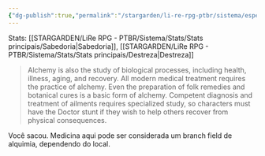 ```yaml
---
{"dg-publish":true,"permalink":"/stargarden/li-re-rpg-ptbr/sistema/especializacoes/especializacoes-existentes/medicina/","created":"2025-01-11T01:32:05.513-03:00","updated":"2025-01-12T02:34:49.299-03:00"}
---
```



Stats: [[STARGARDEN/LiRe RPG - PTBR/Sistema/Stats/Stats principais/Sabedoria\|Sabedoria]], [[STARGARDEN/LiRe RPG - PTBR/Sistema/Stats/Stats principais/Destreza\|Destreza]]

> Alchemy is also the study of biological processes, including health, illness, aging, and recovery. All modern medical treatment requires the practice of alchemy. Even the preparation of folk remedies and botanical cures is a basic form of alchemy. Competent diagnosis and treatment of ailments requires specialized study, so characters must have the Doctor stunt if they wish to help others recover from physical consequences.

Você sacou. Medicina aqui pode ser considerada um branch field de alquimia, dependendo do local.